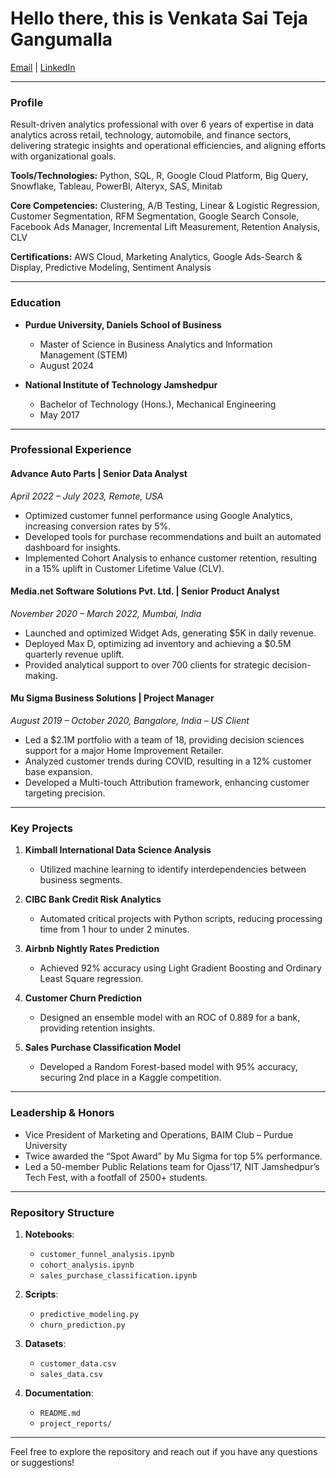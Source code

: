 # Hello there, this is Venkata Sai Teja Gangumalla

[Email](mailto:gvsaiteja96@gmail.com) | [LinkedIn](https://linkedin.com/in/venkata-sai-teja)

---

### Profile

Result-driven analytics professional with over 6 years of expertise in data analytics across retail, technology, automobile, and finance sectors, delivering strategic insights and operational efficiencies, and aligning efforts with organizational goals.

**Tools/Technologies:** Python, SQL, R, Google Cloud Platform, Big Query, Snowflake, Tableau, PowerBI, Alteryx, SAS, Minitab

**Core Competencies:** Clustering, A/B Testing, Linear & Logistic Regression, Customer Segmentation, RFM Segmentation, Google Search Console, Facebook Ads Manager, Incremental Lift Measurement, Retention Analysis, CLV

**Certifications:** AWS Cloud, Marketing Analytics, Google Ads-Search & Display, Predictive Modeling, Sentiment Analysis

---

### Education

- **Purdue University, Daniels School of Business**
  - Master of Science in Business Analytics and Information Management (STEM)
  - August 2024
  
- **National Institute of Technology Jamshedpur**
  - Bachelor of Technology (Hons.), Mechanical Engineering
  - May 2017

---

### Professional Experience

#### Advance Auto Parts | Senior Data Analyst
*April 2022 – July 2023, Remote, USA*

- Optimized customer funnel performance using Google Analytics, increasing conversion rates by 5%.
- Developed tools for purchase recommendations and built an automated dashboard for insights.
- Implemented Cohort Analysis to enhance customer retention, resulting in a 15% uplift in Customer Lifetime Value (CLV).

#### Media.net Software Solutions Pvt. Ltd. | Senior Product Analyst
*November 2020 – March 2022, Mumbai, India*

- Launched and optimized Widget Ads, generating $5K in daily revenue.
- Deployed Max D, optimizing ad inventory and achieving a $0.5M quarterly revenue uplift.
- Provided analytical support to over 700 clients for strategic decision-making.

#### Mu Sigma Business Solutions | Project Manager
*August 2019 – October 2020, Bangalore, India – US Client*

- Led a $2.1M portfolio with a team of 18, providing decision sciences support for a major Home Improvement Retailer.
- Analyzed customer trends during COVID, resulting in a 12% customer base expansion.
- Developed a Multi-touch Attribution framework, enhancing customer targeting precision.

---

### Key Projects

1. **Kimball International Data Science Analysis**
   - Utilized machine learning to identify interdependencies between business segments.
   
2. **CIBC Bank Credit Risk Analytics**
   - Automated critical projects with Python scripts, reducing processing time from 1 hour to under 2 minutes.

3. **Airbnb Nightly Rates Prediction**
   - Achieved 92% accuracy using Light Gradient Boosting and Ordinary Least Square regression.

4. **Customer Churn Prediction**
   - Designed an ensemble model with an ROC of 0.889 for a bank, providing retention insights.

5. **Sales Purchase Classification Model**
   - Developed a Random Forest-based model with 95% accuracy, securing 2nd place in a Kaggle competition.

---

### Leadership & Honors

- Vice President of Marketing and Operations, BAIM Club – Purdue University
- Twice awarded the “Spot Award” by Mu Sigma for top 5% performance.
- Led a 50-member Public Relations team for Ojass’17, NIT Jamshedpur’s Tech Fest, with a footfall of 2500+ students.

---

### Repository Structure

1. **Notebooks**:
    - `customer_funnel_analysis.ipynb`
    - `cohort_analysis.ipynb`
    - `sales_purchase_classification.ipynb`

2. **Scripts**:
    - `predictive_modeling.py`
    - `churn_prediction.py`

3. **Datasets**:
    - `customer_data.csv`
    - `sales_data.csv`

4. **Documentation**:
    - `README.md`
    - `project_reports/`

---

Feel free to explore the repository and reach out if you have any questions or suggestions!
